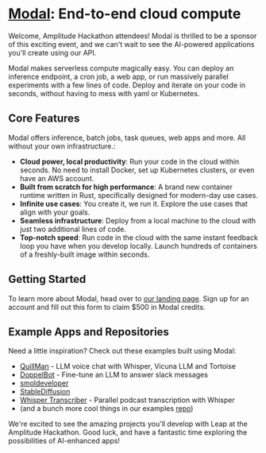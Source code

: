 # [Modal](https://modal.com/): End-to-end cloud compute

Welcome, Amplitude Hackathon attendees! Modal is thrilled to be a sponsor of this exciting event, and we can't wait to see the AI-powered applications you'll create using our API.

Modal makes serverless compute magically easy. You can deploy an inference endpoint, a cron job, a web app, or run massively parallel experiments with a few lines of code. Deploy and iterate on your code in seconds, without having to mess with yaml or Kubernetes.

## Core Features

Modal offers inference, batch jobs, task queues, web apps and more. All without your own infrastructure.:

- **Cloud power, local productivity**: Run your code in the cloud within seconds. No need to install Docker, set up Kubernetes clusters, or even have an AWS account.
- **Built from scratch for high performance**: A brand new container runtime written in Rust, specifically designed for modern-day use cases.
- **Infinite use cases**: You create it, we run it. Explore the use cases that align with your goals.
- **Seamless infrastructure**: Deploy from a local machine to the cloud with just two additional lines of code.
- **Top-notch speed**: Run code in the cloud with the same instant feedback loop you have when you develop locally. Launch hundreds of containers of a freshly-built image within seconds.

## Getting Started

To learn more about Modal, head over to [our landing page](https://www.modal.com/). Sign up for an account and fill out this form to claim $500 in Modal credits.



## Example Apps and Repositories

Need a little inspiration? Check out these examples built using Modal:

- [QuillMan](https://modal.com/docs/guide/llm-voice-chat) - LLM voice chat with Whisper, Vicuna LLM and Tortoise
- [DoppelBot](https://modal.com/docs/guide/slack-finetune) - Fine-tune an LLM to answer slack messages
- [smoldeveloper](https://github.com/smol-ai/developer)
- [StableDiffusion](https://modal.com/docs/guide/ex/stable_diffusion_cli)
- [Whisper Transcriber](https://modal.com/docs/guide/whisper-transcriber) - Parallel podcast transcription with Whisper
- (and a bunch more cool things in our examples [repo](https://github.com/modal-labs/modal-examples))


We're excited to see the amazing projects you'll develop with Leap at the Amplitude Hackathon. Good luck, and have a fantastic time exploring the possibilities of AI-enhanced apps!
